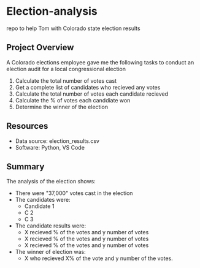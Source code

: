 # Election-analysis
repo to help Tom with Colorado state election results

## Project Overview 
A Colorado elections employee gave me the following tasks to conduct an election audit for a local congressional election

1. Calculate the total number of votes cast
2. Get a complete list of candidates who recieved any votes
3. Calculate the total number of votes each candidate recieved
4. Calculate the % of votes each canddiate won 
5. Determine the winner of the election 

## Resources 
- Data source: election_results.csv
- Software: Python, VS Code

## Summary 
The analysis of the election shows: 
- There were "37,000" votes cast in the election 
- The candidates were: 
  - Candidate 1
  - C 2 
  - C 3
- The candidate results were: 
  - X recieved % of the votes and y number of votes 
  - X recieved % of the votes and y number of votes 
  - X recieved % of the votes and y number of votes 
- The winner of election was: 
  - X who recieved X% of the vote and y number of the votes. 
